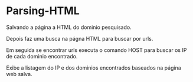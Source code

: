 # Parsing-HTML
Salvando a página a HTML do dominio pesquisado.

Depois faz uma busca na págna HTML para buscar por urls.

Em seguida se encontrar urls executa o comando HOST  para buscar os IP de cada dominio encontrado.

Exibe a listagem do IP e dos dominios encontrados baseados na página web salva.
